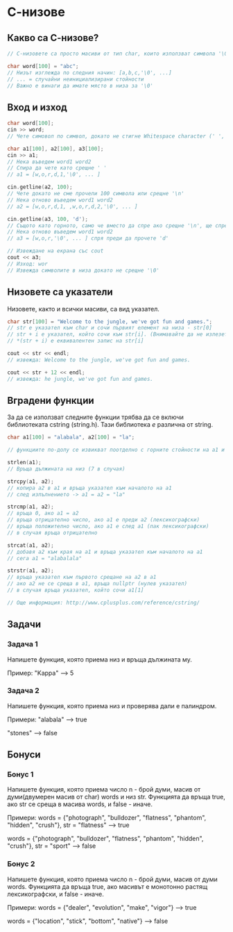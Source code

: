 # С-низове

## Какво са С-низове?

```c++
// С-низовете са просто масиви от тип char, които използват символа '\0' за край на низа.

char word[100] = "abc";
// Низът изглежда по следния начин: [a,b,c,'\0', ...]
// ... = случайни неинициализирани стойности
// Важно е винаги да имате място в низа за '\0'
```

## Вход и изход

```c++
char word[100];
cin >> word;
// Чете симовол по символ, докато не стигне Whitespace character (' ', '\t', '\n', '\0', ...)

char a1[100], a2[100], a3[100];
cin >> a1;
// Нека въведем word1 word2
// Спира да чете като срещне ' '
// a1 = [w,o,r,d,1,'\0', ... ]

cin.getline(a2, 100);
// Чете докато не сме прочели 100 символа или срещне '\n' 
// Нека отново въведем word1 word2
// a2 = [w,o,r,d,1, ,w,o,r,d,2,'\0', ... ]

cin.getline(a3, 100, 'd');
// Същото като горното, само че вместо да спре ако срещне '\n', ще спре като срещне 'd'
// Нека отново въведем word1 word2
// a3 = [w,o,r,'\0', ... ] спря преди да прочете 'd'

// Извеждане на екрана със cout
cout << a3;
// Изход: wor
// Извежда символите в низа докато не срещне '\0'
```

## Низовете са указатели

Низовете, както и всички масиви, са вид указател.

```c++
char str[100] = "Welcome to the jungle, we've got fun and games.";
// str е указател към char и сочи първият елемент на низа - str[0]
// str + i e указател, който сочи към str[i]. (Внимавайте да не излезете от низа)
// *(str + i) е еквивалентен запис на str[i]

cout << str << endl;
// извежда: Welcome to the jungle, we've got fun and games.

cout << str + 12 << endl;
// извежда: he jungle, we've got fun and games.


```

## Вградени функции

За да се използват следните функции трябва да се включи библиотеката cstring (string.h).
Тази библиотека *е* различна от string.

```c++
char a1[100] = "alabala", a2[100] = "la";

// функциите по-долу се извикват поотделно с горните стойности на а1 и а2

strlen(a1); 
// Връща дължината на низ (7 в случая)

strcpy(a1, a2);
// копира а2 в а1 и връща указател към началото на а1
// след изпълнението -> а1 = а2 = "la"

strcmp(a1, a2);
// връща 0, ако а1 = а2
// връща отрицателно число, ако а1 е преди а2 (лексикографски)
// връща положително число, ако а1 е след а1 (пак лексикографски)
// в случая връща отрицателно

strcat(a1, a2);
// добавя а2 към края на а1 и връща указател към началото на а1
// сега a1 = "alabalala"

strstr(a1, a2);
// връща указател към първото срещане на а2 в а1
// ако а2 не се среща в а1, връща nullptr (нулев указател)
// в случая връща указател, който сочи а1[1]

// Още информация: http://www.cplusplus.com/reference/cstring/
```

## Задачи

### Задача 1

Напишете функция, която приема низ и връща дължината му.

Пример:
"Kappa" --> 5

### Задача 2

Напишете функция, която приема низ и проверява дали е палиндром.

Примери:
"alabala" --> true

"stones"  --> false


## Бонуси

### Бонус 1

Напишете функция, която приема число n - брой думи, масив от думи(двумерен масив от char) words и низ str. Функцията да връща true, ако str се среща в масива words, и false - иначе.

Примери:
words = {"photograph", "bulldozer", "flatness", "phantom", "hidden", "crush"}, str = "flatness"  --> true

words = {"photograph", "bulldozer", "flatness", "phantom", "hidden", "crush"}, str = "sport"     --> false


### Бонус 2

Напишете функция, която приема число n - брой думи, масив от думи words. Функцията да връща true, ако масивът е монотонно растящ лексикографски, и false - иначе.

Примери:
words = {"dealer", "evolution", "make", "vigor"} --> true

words = {"location", "stick", "bottom", "native"} --> false